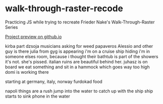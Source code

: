 # walk-through-raster-recode
Practicing JS while trying to recreate Frieder Nake's Walk-Through-Raster Series

[Project preview on github.io](http://mihalypodobni.github.io)



kirba
part dzsoja
musicians asking for weed
papaveros
Alessio and other guy is there
julia from gyg is appearing
i'm on a cruise ship
hiding
i'm in someone elses room, because i thought their bathtub is part of the showers
it's not. she's pissed.
italian ruins are beautiful behind her.
juhasz is on board
we eat something and sit in a hammock which goes way too high
domi is working there

starting at germany, italy, norway
furdokad
food

napoli
things are a rush
jump into the water to catch up with the ship
ship starts to sink
phone in the water